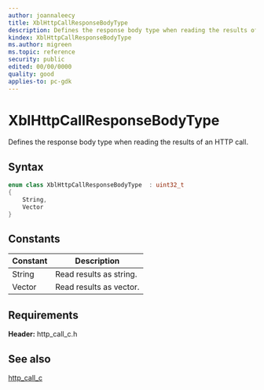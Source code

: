 ```yaml
---
author: joannaleecy
title: XblHttpCallResponseBodyType
description: Defines the response body type when reading the results of an HTTP call.
kindex: XblHttpCallResponseBodyType
ms.author: migreen
ms.topic: reference
security: public
edited: 00/00/0000
quality: good
applies-to: pc-gdk
---
```


# XblHttpCallResponseBodyType  

Defines the response body type when reading the results of an HTTP call.    

## Syntax  
  
```cpp
enum class XblHttpCallResponseBodyType  : uint32_t  
{  
    String,  
    Vector  
}  
```  
  
## Constants  
  
| Constant | Description |
| --- | --- |
| String | Read results as string. |  
| Vector | Read results as vector. |  
  
## Requirements  
  
**Header:** http_call_c.h
  
## See also  
[http_call_c](../http_call_c_members.md)  
  
  